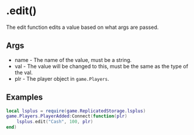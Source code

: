 # .edit()
The edit function edits a value based on what args are passed.

## Args
- name - The name of the value, must be a string.
- val - The value will be changed to this, must be the same as the type of the val.
- plr - The player object in `game.Players`.

## Examples
```lua
local lsplus = require(game.ReplicatedStorage.lsplus)
game.Players.PlayerAdded:Connect(function(plr)
    lsplus.edit("Cash", 100, plr)
end)
```